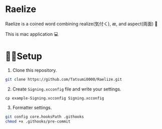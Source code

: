 # Raelize
Raelize is a coined word combining realize(気付く), æ, and aspect(両面) 🫰

This is mac application 💻

# 🧑‍💻Setup

1. Clone this repository.

```sh
git clone https://github.com/Tatsumi0000/Raelize.git
```

2. Create `Signing.xcconfig` file and write your settings.

```xconfig
cp example-Signing.xcconfig Signing.xcconfig
```

3. Formatter settings.

```sh
git config core.hooksPath .githooks
chmod +x .githooks/pre-commit
```
